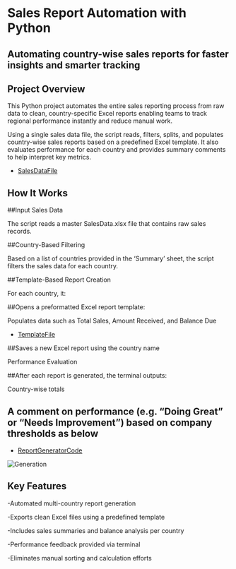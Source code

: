 # Sales Report Automation with Python
## Automating country-wise sales reports for faster insights and smarter tracking

## Project Overview
This Python project automates the entire sales reporting process from raw data to clean, country-specific Excel reports enabling teams to track regional performance instantly and reduce manual work.

Using a single sales data file, the script reads, filters, splits, and populates country-wise sales reports based on a predefined Excel template. It also evaluates performance for each country and provides summary comments to help interpret key metrics.

- <a href= "https://github.com/salmanshariff07/Due_Report_Automation_Python/blob/main/Sales_Data.xlsx">SalesDataFile</a>

## How It Works
##Input Sales Data

The script reads a master SalesData.xlsx file that contains raw sales records.

##Country-Based Filtering

Based on a list of countries provided in the ‘Summary’ sheet, the script filters the sales data for each country.

##Template-Based Report Creation

For each country, it:

##Opens a preformatted Excel report template:

Populates data such as Total Sales, Amount Received, and Balance Due
- <a href="https://github.com/salmanshariff07/Due_Report_Automation_Python/blob/main/Template.xlsx">TemplateFile</a>

##Saves a new Excel report using the country name

Performance Evaluation

##After each report is generated, the terminal outputs:

Country-wise totals

## A comment on performance (e.g. “Doing Great” or “Needs Improvement”) based on company thresholds as below

- <a href="https://github.com/salmanshariff07/Due_Report_Automation_Python/blob/main/ReportGenerator.py">ReportGeneratorCode</a>

![Generation](https://github.com/user-attachments/assets/1d756e50-9610-4590-afb0-765cb21c9b57)


## Key Features
-Automated multi-country report generation

-Exports clean Excel files using a predefined template

-Includes sales summaries and balance analysis per country

-Performance feedback provided via terminal

-Eliminates manual sorting and calculation efforts

